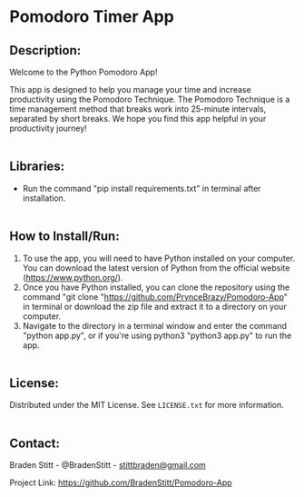 # Pomodoro Timer App

## Description:
Welcome to the Python Pomodoro App!

This app is designed to help you manage your time and increase productivity using the Pomodoro Technique. The Pomodoro Technique is a time management method that breaks work into 25-minute intervals, separated by short breaks. We hope you find this app helpful in your productivity journey!
<br/><br/>

## Libraries:
- Run the command "pip install requirements.txt" in terminal after installation.
<br/><br/>

## How to Install/Run:
1. To use the app, you will need to have Python installed on your computer. You can download the latest version of Python from the official website (https://www.python.org/).
2. Once you have Python installed, you can clone the repository using the command "git clone "https://github.com/PrynceBrazy/Pomodoro-App" in terminal or download the zip file and extract it to a directory on your computer. 
2. Navigate to the directory in a terminal window and enter the command "python app.py", or if you're using python3 "python3 app.py" to run the app.
<br/><br/>

## License:
Distributed under the MIT License. See `LICENSE.txt` for more information.
<br/><br/>

## Contact:
Braden Stitt - @BradenStitt - stittbraden@gmail.com

Project Link: https://github.com/BradenStitt/Pomodoro-App
